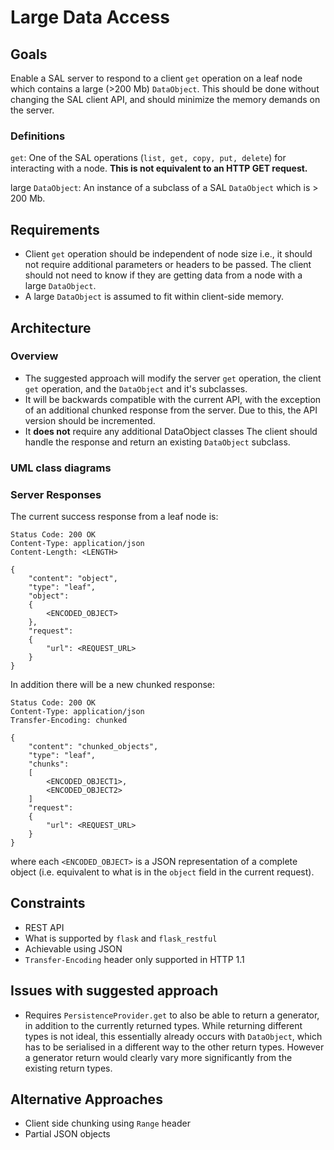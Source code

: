 # Large Data Access

## Goals

Enable a SAL server to respond to a client `get` operation on a leaf node which contains a large (>200 Mb) `DataObject`.  This should be done without changing the SAL client API, and should minimize the memory demands on the server.

### Definitions
`get`: One of the SAL operations (`list, get, copy, put, delete`) for interacting with a node.  **This is not equivalent to an HTTP GET request.**

large `DataObject`: An instance of a subclass of a SAL `DataObject` which is > 200 Mb.

## Requirements

- Client `get` operation should be independent of node size i.e., it should not require additional parameters or headers to be passed.  The client should not need to know if they are getting data from a node with a large `DataObject`. 
- A large `DataObject` is assumed to fit within client-side memory.


## Architecture

### Overview
- The suggested approach will modify the server `get` operation, the client `get` operation, and the `DataObject` and it's subclasses.
- It will be backwards compatible with the current API, with the exception of an additional chunked response from the server.  Due to this, the API version should be incremented.
- It **does not** require any additional DataObject classes The client should handle the response and return an existing `DataObject` subclass.

### UML class diagrams

### Server Responses

The current success response from a leaf node is:

```http
Status Code: 200 OK
Content-Type: application/json
Content-Length: <LENGTH>

{
    "content": "object",
    "type": "leaf",
    "object":
    {
        <ENCODED_OBJECT>
    },
    "request":
    {
        "url": <REQUEST_URL>
    }
}
```

In addition there will be a new chunked response:

```http
Status Code: 200 OK
Content-Type: application/json
Transfer-Encoding: chunked

{
    "content": "chunked_objects",
    "type": "leaf",
    "chunks":
    [
        <ENCODED_OBJECT1>,
        <ENCODED_OBJECT2>
    ]
    "request":
    {
        "url": <REQUEST_URL>
    }
}
```
where each `<ENCODED_OBJECT>` is a JSON representation of a complete object (i.e. equivalent to what is in the `object` field in the current request).


## Constraints

- REST API
- What is supported by `flask` and `flask_restful`
- Achievable using JSON
- `Transfer-Encoding` header only supported in HTTP 1.1

## Issues with suggested approach

- Requires `PersistenceProvider.get` to also be able to return a generator, in addition to the currently returned types.  While returning different types is not ideal, this essentially already occurs with `DataObject`, which has to be serialised in a different way to the other return types.  However a generator return would clearly vary more significantly from the existing return types. 

## Alternative Approaches

- Client side chunking using `Range` header
- Partial JSON objects